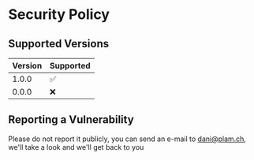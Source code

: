 # Security Policy

## Supported Versions

| Version | Supported          |
| ------- | ------------------ |
| 1.0.0   | :white_check_mark: |
| 0.0.0   | :x:                |

## Reporting a Vulnerability

Please do not report it publicly, you can send an e-mail to dani@plam.ch, we'll take a look and we'll get back to you
